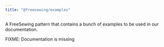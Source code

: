 ```yaml
---
title: "@freesewing/examples"
---
```


A FreeSewing pattern that contains a bunch of examples to be used in our documentation.

<warning>

FIXME: Documentation is missing

</Warning>